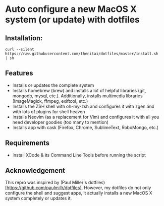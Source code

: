 # Auto configure a new MacOS X system (or update) with dotfiles



## Installation:

```
curl --silent https://raw.githubusercontent.com/thenitai/dotfiles/master/install.sh | sh
```

## Features

* Installs or updates the complete system
* Installs homebrew (brew) and installs a lot of helpful libraries (git, mongodb, mysql, etc.). Additionally, installs multimedia libraries (ImageMagick, ffmpeg, exiftool, etc.)
* Installs the ZSH shell with oh-my-zsh and configures it with zgen and with lots of plugins for shell heaven
* Installs Neovim (as a replacement for Vim) and configures it with all you need developer goodies (too many to mention)
* Installs app with cask (Firefox, Chrome, SublimeText, RoboMongo, etc.)

## Requirements

* Install XCode & its Command Line Tools before running the script


## Acknowledgement

This repro was inspired by (Paul Miller's dotfiles)[https://github.com/paulmillr/dotfiles]. However, my dotfiles do not only configure the shell and suggest apps, it actually installs a new MacOS X system completely or updates it.

